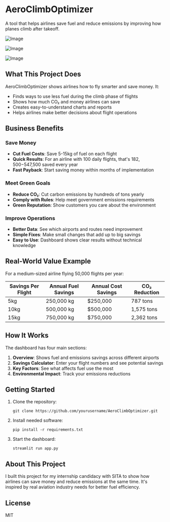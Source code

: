 # AeroClimbOptimizer

A tool that helps airlines save fuel and reduce emissions by improving how planes climb after takeoff.

![Image](https://github.com/user-attachments/assets/e3fef02d-5039-4b36-a15e-3ad3e2e9b392)

![Image](https://github.com/user-attachments/assets/38bdc3a0-7966-48fb-b21b-677e1be4472f)

![Image](https://github.com/user-attachments/assets/75943614-c09e-42de-9394-dbb14f771473)

## What This Project Does

AeroClimbOptimizer shows airlines how to fly smarter and save money. It:

- Finds ways to use less fuel during the climb phase of flights
- Shows how much CO₂ and money airlines can save
- Creates easy-to-understand charts and reports
- Helps airlines make better decisions about flight operations

## Business Benefits

### Save Money
- **Cut Fuel Costs**: Save 5-15kg of fuel on each flight
- **Quick Results**: For an airline with 100 daily flights, that's $182,500-$547,500 saved every year
- **Fast Payback**: Start saving money within months of implementation

### Meet Green Goals
- **Reduce CO₂**: Cut carbon emissions by hundreds of tons yearly
- **Comply with Rules**: Help meet government emissions requirements
- **Green Reputation**: Show customers you care about the environment

### Improve Operations
- **Better Data**: See which airports and routes need improvement
- **Simple Fixes**: Make small changes that add up to big savings
- **Easy to Use**: Dashboard shows clear results without technical knowledge

## Real-World Value Example

For a medium-sized airline flying 50,000 flights per year:

| Savings Per Flight | Annual Fuel Savings | Annual Cost Savings | CO₂ Reduction |
|--------------------|---------------------|---------------------|---------------|
| 5kg                | 250,000 kg          | $250,000            | 787 tons      |
| 10kg               | 500,000 kg          | $500,000            | 1,575 tons    |
| 15kg               | 750,000 kg          | $750,000            | 2,362 tons    |

## How It Works

The dashboard has four main sections:

1. **Overview**: Shows fuel and emissions savings across different airports
2. **Savings Calculator**: Enter your flight numbers and see potential savings
3. **Key Factors**: See what affects fuel use the most
4. **Environmental Impact**: Track your emissions reductions

## Getting Started

1. Clone the repository:
   ```
   git clone https://github.com/yourusername/AeroClimbOptimizer.git
   ```

2. Install needed software:
   ```
   pip install -r requirements.txt
   ```

3. Start the dashboard:
   ```
   streamlit run app.py
   ```

## About This Project

I built this project for my internship candidacy with SITA to show how airlines can save money and reduce emissions at the same time. It's inspired by real aviation industry needs for better fuel efficiency.

## License

MIT
